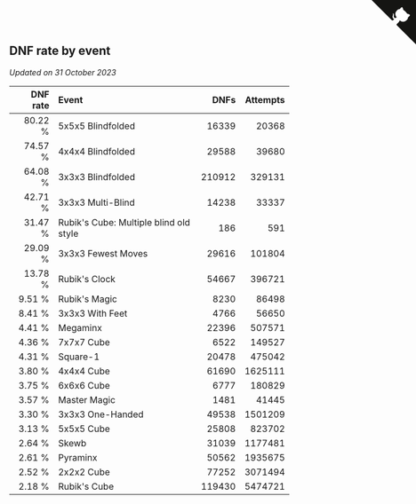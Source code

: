 ## DNF rate by event

*Updated on 31 October 2023*

| DNF rate | Event | DNFs | Attempts |
| ---: | :--- | ---: | ---: |
| 80.22 % | 5x5x5 Blindfolded | 16339 | 20368 |
| 74.57 % | 4x4x4 Blindfolded | 29588 | 39680 |
| 64.08 % | 3x3x3 Blindfolded | 210912 | 329131 |
| 42.71 % | 3x3x3 Multi-Blind | 14238 | 33337 |
| 31.47 % | Rubik's Cube: Multiple blind old style | 186 | 591 |
| 29.09 % | 3x3x3 Fewest Moves | 29616 | 101804 |
| 13.78 % | Rubik's Clock | 54667 | 396721 |
| 9.51 % | Rubik's Magic | 8230 | 86498 |
| 8.41 % | 3x3x3 With Feet | 4766 | 56650 |
| 4.41 % | Megaminx | 22396 | 507571 |
| 4.36 % | 7x7x7 Cube | 6522 | 149527 |
| 4.31 % | Square-1 | 20478 | 475042 |
| 3.80 % | 4x4x4 Cube | 61690 | 1625111 |
| 3.75 % | 6x6x6 Cube | 6777 | 180829 |
| 3.57 % | Master Magic | 1481 | 41445 |
| 3.30 % | 3x3x3 One-Handed | 49538 | 1501209 |
| 3.13 % | 5x5x5 Cube | 25808 | 823702 |
| 2.64 % | Skewb | 31039 | 1177481 |
| 2.61 % | Pyraminx | 50562 | 1935675 |
| 2.52 % | 2x2x2 Cube | 77252 | 3071494 |
| 2.18 % | Rubik's Cube | 119430 | 5474721 |


<a href="https://github.com/jonatanklosko/wca_statistics" class="github-corner" aria-label="View source on Github"><svg width="80" height="80" viewBox="0 0 250 250" style="fill:#151513; color:#fff; position: absolute; top: 0; border: 0; right: 0;" aria-hidden="true"><path d="M0,0 L115,115 L130,115 L142,142 L250,250 L250,0 Z"></path><path d="M128.3,109.0 C113.8,99.7 119.0,89.6 119.0,89.6 C122.0,82.7 120.5,78.6 120.5,78.6 C119.2,72.0 123.4,76.3 123.4,76.3 C127.3,80.9 125.5,87.3 125.5,87.3 C122.9,97.6 130.6,101.9 134.4,103.2" fill="currentColor" style="transform-origin: 130px 106px;" class="octo-arm"></path><path d="M115.0,115.0 C114.9,115.1 118.7,116.5 119.8,115.4 L133.7,101.6 C136.9,99.2 139.9,98.4 142.2,98.6 C133.8,88.0 127.5,74.4 143.8,58.0 C148.5,53.4 154.0,51.2 159.7,51.0 C160.3,49.4 163.2,43.6 171.4,40.1 C171.4,40.1 176.1,42.5 178.8,56.2 C183.1,58.6 187.2,61.8 190.9,65.4 C194.5,69.0 197.7,73.2 200.1,77.6 C213.8,80.2 216.3,84.9 216.3,84.9 C212.7,93.1 206.9,96.0 205.4,96.6 C205.1,102.4 203.0,107.8 198.3,112.5 C181.9,128.9 168.3,122.5 157.7,114.1 C157.9,116.9 156.7,120.9 152.7,124.9 L141.0,136.5 C139.8,137.7 141.6,141.9 141.8,141.8 Z" fill="currentColor" class="octo-body"></path></svg></a><style>.github-corner:hover .octo-arm{animation:octocat-wave 560ms ease-in-out}@keyframes octocat-wave{0%,100%{transform:rotate(0)}20%,60%{transform:rotate(-25deg)}40%,80%{transform:rotate(10deg)}}@media (max-width:500px){.github-corner:hover .octo-arm{animation:none}.github-corner .octo-arm{animation:octocat-wave 560ms ease-in-out}}</style>
